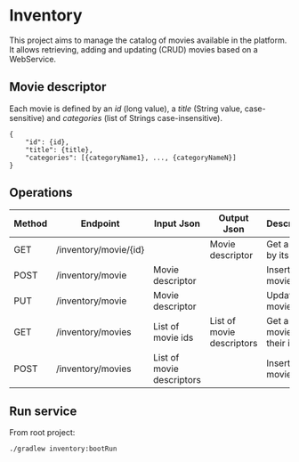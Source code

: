 # Inventory

This project aims to manage the catalog of movies available in the platform.
It allows retrieving, adding and updating (CRUD) movies based on a WebService.

## Movie descriptor

Each movie is defined by an *id* (long value), a *title* (String value, case-sensitive)
and *categories* (list of Strings case-insensitive).

    {
        "id": {id},
        "title": {title}, 
        "categories": [{categoryName1}, ..., {categoryNameN}]
    }

## Operations

| Method | Endpoint              | Input Json                 | Output Json               | Description |
| ------ | --------------------- | -------------------------- | ------------------------- | ----------- |
| GET    | /inventory/movie/{id} |                            | Movie descriptor          | Get a movie by its id |
| POST   | /inventory/movie      | Movie descriptor           |                           | Insert a movie |
| PUT    | /inventory/movie      | Movie descriptor           |                           | Update a movie |
| GET    | /inventory/movies     | List of movie ids          | List of movie descriptors | Get a list of movies by their ids |
| POST   | /inventory/movies     | List of movie descriptors  |                           | Insert movies |

## Run service

From root project:

    ./gradlew inventory:bootRun

